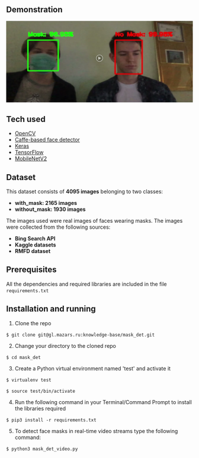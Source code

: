 ## Demonstration

[![preview](video_preview.png)](https://drive.google.com/file/d/1Kig3UqI_s4yZwOpsAM3CNUGV15KMbDdp/view?usp=sharing)

## Tech used
- [OpenCV](https://opencv.org/)
- [Caffe-based face detector](https://caffe.berkeleyvision.org/)
- [Keras](https://keras.io/)
- [TensorFlow](https://www.tensorflow.org/)
- [MobileNetV2](https://arxiv.org/abs/1801.04381)

## Dataset
This dataset consists of __4095 images__ belonging to two classes:
*	__with_mask: 2165 images__
*	__without_mask: 1930 images__

The images used were real images of faces wearing masks. The images were collected from the following sources:

* __Bing Search API__
* __Kaggle datasets__
* __RMFD dataset__

## Prerequisites

All the dependencies and required libraries are included in the file <code>requirements.txt</code>



## Installation and running

1. Clone the repo
```
$ git clone git@gl.mazars.ru:knowledge-base/mask_det.git
```

2. Change your directory to the cloned repo
```
$ cd mask_det
```

3. Create a Python virtual environment named 'test' and activate it
```
$ virtualenv test
```
```
$ source test/bin/activate
```

4. Run the following command in your Terminal/Command Prompt to install the libraries required
```
$ pip3 install -r requirements.txt
```

5. To detect face masks in real-time video streams type the following command:

```
$ python3 mask_det_video.py
```
